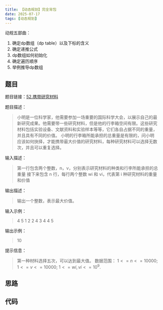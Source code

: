 ```yaml
---
title: 【动态规划】完全背包
date: 2025-07-17
tags: [动态规划]
---
```


动规五部曲：

1. 确定dp数组（dp table）以及下标的含义
2. 确定递推公式
3. dp数组如何初始化
4. 确定遍历顺序
5. 举例推导dp数组

## 题目

题目链接：[52.携带研究材料](https://kamacoder.com/problempage.php?pid=1052)

题目描述：

> 小明是一位科学家，他需要参加一场重要的国际科学大会，以展示自己的最新研究成果。他需要带一些研究材料，但是他的行李箱空间有限。这些研究材料包括实验设备、文献资料和实验样本等等，它们各自占据不同的重量，并且具有不同的价值。
> 小明的行李箱所能承担的总重量是有限的，问小明应该如何抉择，才能携带最大价值的研究材料，每种研究材料可以选择无数次，并且可以重复选择。

输入描述：

> 第一行包含两个整数，n，v，分别表示研究材料的种类和行李所能承担的总重量 
> 接下来包含 n 行，每行两个整数 wi 和 vi，代表第 i 种研究材料的重量和价值

输出描述：

> 输出一个整数，表示最大价值。

输入示例：

> 4 5
> 1 2
> 2 4
> 3 4
> 4 5

输出示例：

> 10

提示信息：

> 第一种材料选择五次，可以达到最大值。
> 数据范围：
> $1 <= n <= 10000$;
> $1 <= v <= 10000$;
> $1 <= wi, vi <= 10^9$.

## 思路

## 代码